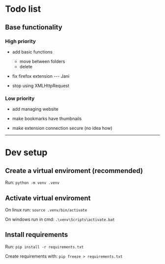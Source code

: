 # Todo list

## Base functionality

### High priority

- add basic functions
    - move between folders
    - delete

- fix firefox extension --- Jani

- stop using XMLHttpRequest


### Low priority

- add managing website

- make bookmarks have thumbnails

- make extension connection secure (no idea how)



---

# Dev setup

## Create a virtual enviroment (recommended)

Run: `python -m venv .venv`


## Activate virtual enviroment

On linux run: `source .venv/bin/activate`

On windows run in cmd: `.\venv\Scripts\activate.bat`


## Install requirements

Run: `pip install -r requirements.txt`




Create requirements with:
`pip freeze > requirements.txt`
